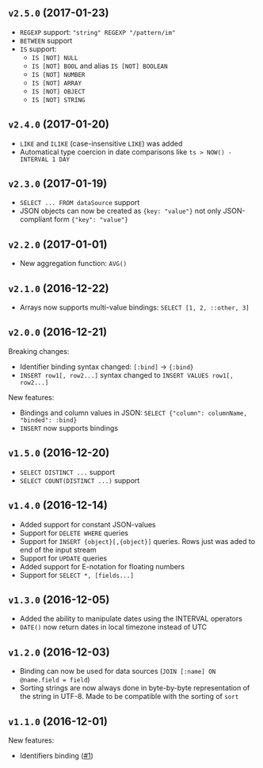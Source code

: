 ## `v2.5.0` (2017-01-23)

* `REGEXP` support: `"string" REGEXP "/pattern/im"`
* `BETWEEN` support
* `IS` support:
  - `IS [NOT] NULL`
  - `IS [NOT] BOOL` and alias `IS [NOT] BOOLEAN`
  - `IS [NOT] NUMBER`
  - `IS [NOT] ARRAY`
  - `IS [NOT] OBJECT`
  - `IS [NOT] STRING`

## `v2.4.0` (2017-01-20)

* `LIKE` and `ILIKE` (case-insensitive `LIKE`) was added
* Automatical type coercion in date comparisons like `ts > NOW() - INTERVAL 1 DAY`

## `v2.3.0` (2017-01-19)

* `SELECT ... FROM dataSource` support
* JSON objects can now be created as `{key: "value"}` not only JSON-compliant form `{"key": "value"}`

## `v2.2.0` (2017-01-01)

* New aggregation function: `AVG()`

## `v2.1.0` (2016-12-22)

* Arrays now supports multi-value bindings: `SELECT [1, 2, ::other, 3]`

## `v2.0.0` (2016-12-21)

Breaking changes:

* Identifier binding syntax changed: `[:bind]` -> `{:bind}`
* `INSERT row1[, row2...]` syntax changed to `INSERT VALUES row1[, row2...]`

New features:

* Bindings and column values in JSON: `SELECT {"column": columnName, "binded": :bind}`
* `INSERT` now supports bindings

## `v1.5.0` (2016-12-20)

* `SELECT DISTINCT ...` support
* `SELECT COUNT(DISTINCT ...)` support

## `v1.4.0` (2016-12-14)

* Added support for constant JSON-values
* Support for `DELETE WHERE` queries
* Support for `INSERT {object}[,{object}]` queries. Rows just was aded to end of the input stream
* Support for `UPDATE` queries
* Added support for E-notation for floating numbers
* Support for `SELECT *, [fields...]`

## `v1.3.0` (2016-12-05)

* Added the ability to manipulate dates using the INTERVAL operators
* `DATE()` now return dates in local timezone instead of UTC

## `v1.2.0` (2016-12-03)

* Binding can now be used for data sources (`JOIN [:name] ON @name.field = field`)
* Sorting strings are now always done in byte-by-byte representation of the string in UTF-8.
  Made to be compatible with the sorting of `sort`

## `v1.1.0` (2016-12-01)

New features:
* Identifiers binding ([#1](https://github.com/avz/node-jl-sql-api/issues/1))
